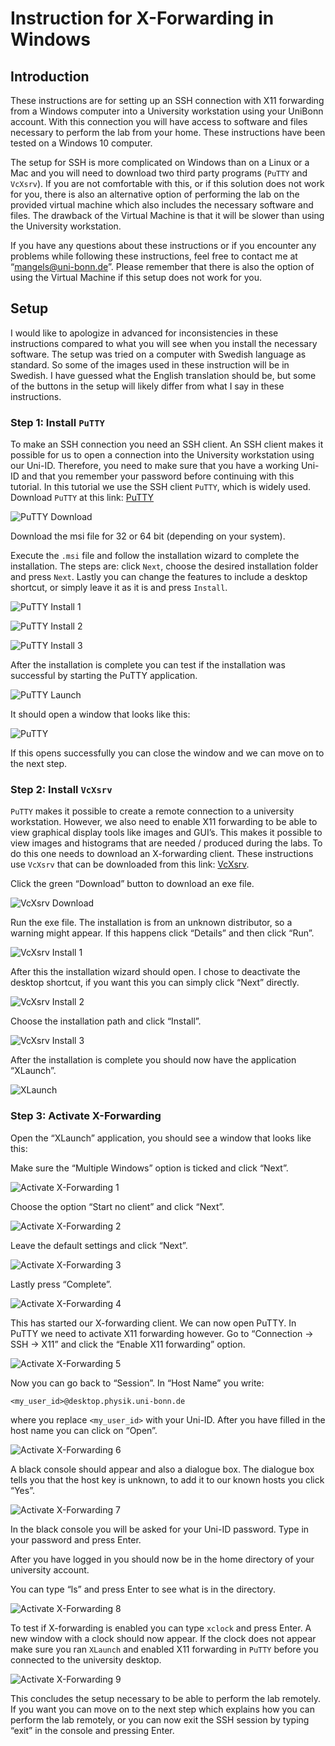 # Instruction for X-Forwarding in Windows

## Introduction

These instructions are for setting up an SSH connection with X11 forwarding from
a Windows computer into a University workstation using your UniBonn account.
With this connection you will have access to software and files necessary to
perform the lab from your home. These instructions have been tested on a Windows
10 computer.

The setup for SSH is more complicated on Windows than on a Linux or a Mac and
you will need to download two third party programs (`PuTTY` and `VcXsrv`). If you
are not comfortable with this, or if this solution does not work for you, there
is also an alternative option of performing the lab on the provided virtual
machine which also includes the necessary software and files. The drawback of
the Virtual Machine is that it will be slower than using the University
workstation.

If you have any questions about these instructions or if you encounter any
problems while following these instructions, feel free to contact me at
“mangels@uni-bonn.de”. Please remember that there is also the option of using
the Virtual Machine if this setup does not work for you.

## Setup

I would like to apologize in advanced for inconsistencies in these instructions
compared to what you will see when you install the necessary software. The setup
was tried on a computer with Swedish language as standard. So some of the images
used in these instruction will be in Swedish. I have guessed what the English
translation should be, but some of the buttons in the setup will likely differ
from what I say in these instructions.


### Step 1: Install `PuTTY`

To make an SSH connection you need an SSH client. An SSH client makes it
possible for us to open a connection into the University workstation using our
Uni-ID. Therefore, you need to make sure that you have a working Uni-ID and that
you remember your password before continuing with this tutorial. In this
tutorial we use the SSH client `PuTTY`, which is widely used. Download `PuTTY`
at this link: [PuTTY](https://www.chiark.greenend.org.uk/~sgtatham/putty/latest.html)

![PuTTY Download](screenshots/xfwd_windows_download.png)

Download the msi file for 32 or 64 bit (depending on your system).

Execute the `.msi` file and follow the installation wizard to complete the
installation. The steps are: click `Next`, choose the desired installation
folder and press `Next`. Lastly you can change the features to include a desktop
shortcut, or simply leave it as it is and press `Install`.

![PuTTY Install 1](screenshots/xfwd_windows_install_1.png)

![PuTTY Install 2](screenshots/xfwd_windows_install_2.png)

![PuTTY Install 3](screenshots/xfwd_windows_install_3.png)

After the installation is complete you can test if the installation was
successful by starting the PuTTY application.

![PuTTY Launch](screenshots/xfwd_windows_launch.png)

It should open a window that looks like this:

![PuTTY](screenshots/xfwd_windows_putty.png)

If this opens successfully you can close the window and we can move on to the next step. 


### Step 2: Install `VcXsrv`

`PuTTY` makes it possible to create a remote connection to a university
workstation. However, we also need to enable X11 forwarding to be able to view
graphical display tools like images and GUI’s. This makes it possible to view
images and histograms that are needed / produced during the labs. To do this one
needs to download an X-forwarding client. These instructions use `VcXsrv` that
can be downloaded from this link:
[VcXsrv](https://sourceforge.net/projects/vcxsrv/).

Click the green “Download” button to download an exe file.

![VcXsrv Download](screenshots/xfwd_windows_vcxsrv.png)

Run the exe file. The installation is from an unknown distributor, so a warning
might appear. If this happens click “Details” and then click “Run”.

![VcXsrv Install 1](screenshots/xfwd_windows_vcxsrv_install_1.png)

After this the installation wizard should open. I chose to deactivate the
desktop shortcut, if you want this you can simply click “Next” directly.

![VcXsrv Install 2](screenshots/xfwd_windows_vcxsrv_install_2.png)

Choose the installation path and click “Install”.

![VcXsrv Install 3](screenshots/xfwd_windows_vcxsrv_install_3.png)

After the installation is complete you should now have the application
“XLaunch”.

![XLaunch](screenshots/xfwd_windows_vcxsrv_launch.png)


### Step 3: Activate X-Forwarding

Open the “XLaunch” application, you should see a window that looks like this:

Make sure the “Multiple Windows” option is ticked and click “Next”.

![Activate X-Forwarding 1](screenshots/xfwd_windows_activate_1.png)

Choose the option “Start no client” and click “Next”.

![Activate X-Forwarding 2](screenshots/xfwd_windows_activate_2.png)

Leave the default settings and click “Next”.

![Activate X-Forwarding 3](screenshots/xfwd_windows_activate_3.png)

Lastly press “Complete”.

![Activate X-Forwarding 4](screenshots/xfwd_windows_activate_4.png)

This has started our X-forwarding client. We can now open PuTTY. In PuTTY we
need to activate X11 forwarding however. Go to “Connection → SSH → X11” and click
the “Enable X11 forwarding” option.

![Activate X-Forwarding 5](screenshots/xfwd_windows_activate_5.png)

Now you can go back to “Session”.  In “Host Name” you write:
```
<my_user_id>@desktop.physik.uni-bonn.de
```
where you replace `<my_user_id>` with your Uni-ID. After you have filled in the host name you can click on “Open”.

![Activate X-Forwarding 6](screenshots/xfwd_windows_activate_6.png)

A black console should appear and also a dialogue box. The dialogue box tells
you that the host key is unknown, to add it to our known hosts you click “Yes”.

![Activate X-Forwarding 7](screenshots/xfwd_windows_activate_7.png)

In the black console you will be asked for your Uni-ID password. Type in your
password and press Enter.

After you have logged in you should now be in the home directory of your
university account.

You can type “ls” and press Enter to see what is in the directory.

![Activate X-Forwarding 8](screenshots/xfwd_windows_activate_8.png)

To test if X-forwarding is enabled you can type `xclock` and press Enter. A new
window with a clock should now appear. If the clock does not appear make sure
you ran `XLaunch` and enabled X11 forwarding in `PuTTY` before you connected to the
university desktop.

![Activate X-Forwarding 9](screenshots/xfwd_windows_activate_9.png)

This concludes the setup necessary to be able to perform the lab remotely. If you want you can move on to the next step which explains how you can perform the lab remotely, or you can now exit the SSH session by typing “exit” in the console and pressing Enter.

